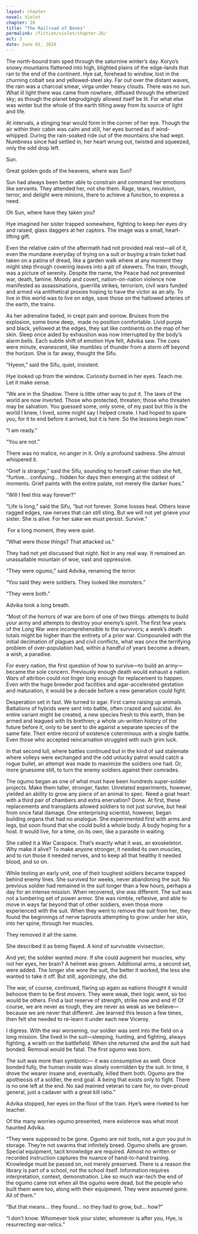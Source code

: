 ```yaml
---
layout: chapter
novel: Violet
chapter: 26
title: "The Railroad of Bones"
permalink: /fiction/violet/chapter-26/
act: 3
date: June 01, 2026
---
```

The north-bound train sped through the saturnine winter’s day. Koryo’s snowy mountains flattened into high, blighted plains of the edge-lands that ran to the end of the continent. Hye sat, forehead to window, lost in the churning cobalt sea and yellowed-steel sky. Far out over the distant waves, the rain was a charcoal smear, virga under heavy clouds. There was no sun. What ill light there was came from nowhere, diffused through the etherized sky; as though the planet begrudgingly allowed itself be lit. For what else was winter but the whole of the earth tilting away from its source of light and life.

At intervals, a stinging tear would form in the corner of her eye. Though the air within their cabin was calm and still, her eyes burned as if wind-whipped. During the rain-soaked ride out of the mountains she had wept. Numbness since had settled in, her heart wrung out, twisted and squeezed, only the odd drop left. 

Sun. 

Great golden gods of the heavens, where was Sun? 

Sun had always been better able to constrain and command her emotions like servants. They attended her, not she them. Rage, tears, revulsion, terror, and delight were minions, there to achieve a function, to express a need. 

Oh Sun, where have they taken you? 

Hye imagined her sister trapped somewhere, fighting to keep her eyes dry and raised, glass daggers at her captors. The image was a small, heart-lifting gift.

Even the relative calm of the aftermath had not provided real rest—all of it, even the mundane everyday of trying on a suit or buying a train ticket had taken on a patina of dread, like a garden walk where at any moment they might step through covering leaves into a pit of skewers. The train, though, was a picture of serenity. Despite the name, the Peace had not prevented war, death, famine. Moody and covert, nation-on-nation violence now manifested as assassinations, guerrilla strikes, terrorism, civil wars funded and armed via antithetical proxies hoping to have the victor as an ally. To live in this world was to live on edge, save those on the hallowed arteries of the earth, the trains.

As her adrenaline faded, in crept pain and sorrow. Bruises from the explosion, some bone deep,  made no position comfortable. Livid purple and black, yellowed at the edges, they sat like continents on the map of her skin. Sleep once aided by exhaustion was now interrupted by the body’s alarm bells. Each subtle shift of emotion Hye felt, Advika saw. The cues were minute, evanescent, like mumbles of thunder from a storm off beyond the horizon. She is far away, thought the Sifu.

“Hyeon,” said the Sifu, quiet, insistent.

Hye looked up from the window. Curiosity burned in her eyes. Teach me. Let it make sense.

“We are in the Shadow. There is little other way to put it. The laws of the world are now inverted. Those who protected, threaten; those who threaten may be salvation. You guessed some, only some, of my past but this is the world I knew, I lived, some might say I helped create. I had hoped to spare you, for it to end before it arrived, but it is here. So the lessons begin now.”

“I am ready.”

“You are not.” 

There was no malice, no anger in it. Only a profound sadness. She almost whispered it. 

“Grief is strange,” said the Sifu, sounding to herself calmer than she felt, “furtive… confusing… hidden for days then emerging at the oddest of moments. Grief paints with the entire palate, not merely the darker hues.”

“Will I feel this way forever?”

“Life is long,” said the Sifu, “but not forever. Some losses heal. Others leave ragged edges, raw nerves that can still sting. But we will not yet grieve your sister. She is alive. For her sake we must persist. Survive.”

 For a long moment, they were quiet.

“What were those things? That attacked us.”

They had not yet discussed that night. Not in any real way. It remained an unassailable mountain of woe, vast and oppressive. 

“They were ogumo,” said Advika, renaming the terror.

“You said they were soldiers. They looked like monsters.”

“They were both.”

Advika took a long breath. 

“Most of the horrors of war are born of one of two things: attempts to build your army and attempts to destroy your enemy’s spirit. The first few years of the Long War were incomprehensible to the survivors; a week’s death totals might be higher than the entirety of a prior war. Compounded with the initial decimation of plagues and civil conflicts, what was once the terrifying problem of over-population had, within a handful of years become a dream, a wish, a paradise. 

For every nation, the first question of how to survive—to build an army—became the sole concern. Previously enough death would exhaust a nation. Wars of attrition could not linger long enough for replacement to happen. Even with the huge breeder pod facilities and agar-accelerated gestation and maturation, it would be a decade before a new generation could fight. 

Desperation set in fast. We turned to agar. First came raising up animals. Battalions of hybrids were sent into battle, often crazed and suicidal. An entire variant might be created, a new species fresh to this earth, then be armed and leagued with its brethren; a whole un-written history of the future before it, only to be sent to die against a separate species of the same fate. Their entire record of existence coterminous with a single battle. Even those who accepted reincarnation struggled with such grim luck.

In that second lull, where battles continued but in the kind of sad stalemate where volleys were exchanged and the odd unlucky patrol would catch a rogue bullet, an attempt was made to maximize the soldiers one had. Or, more gruesome still, to turn the enemy soldiers against their comrades. 

The ogumo began as one of what must have been hundreds super-soldier projects. Make them taller, stronger, faster. Unrelated experiments, however, yielded an ability to grow any piece of an animal to spec. Need a goat heart with a third pair of chambers and extra enervation? Done. At first, these replacements and transplants allowed soldiers to not just survive, but heal from once fatal damage. One enterprising scientist, however, began building organs that had no analogue. She experimented first with arms and legs, but soon found that she could build a whole body. A body hoping for a host. It would live, for a time, on its own, like a parasite in waiting.

She called it a War Carapace. That’s exactly what it was, an exoskeleton. Why make it alive? To make anyone stronger, it needed its own muscles, and to run those it needed nerves, and to keep all that healthy it needed blood, and so on. 

While testing an early unit, one of their toughest soldiers became trapped behind enemy lines. She survived for weeks, never abandoning the suit. No previous soldier had remained in the suit longer than a few hours, perhaps a day for an intense mission. When recovered, she was different. The suit was not a lumbering set of power armor. She was nimble, reflexive, and able to move in ways far beyond that of other soldiers, even those more experienced with the suit. When they went to remove the suit from her, they found the beginnings of nerve taproots attempting to grow: under her skin, into her spine, through her muscles.

They removed it all the same. 

She described it as being flayed. A kind of survivable vivisection.

And yet; the soldier wanted *more*. If she could augment her muscles, why not her eyes, her brain? A helmet was grown. Additional arms, a second set, were added. The longer she wore the suit, the better it worked, the less she wanted to take it off. But still, agonizingly, she did.

The war, of course, continued, flaring up again as nations thought it would behoove them to be first movers. They were weak, their logic went, so too would be others. Find a last reserve of strength, strike now and end it! Of course, we are never as tough, they are never as weak as we believe—because we are never that different. Jee learned this lesson a few times, then felt she needed to re-learn it under each new Viceroy.

I digress. With the war worsening, our soldier was sent into the field on a long mission. She lived in the suit—sleeping, hunting, and fighting, always fighting, a wraith on the battlefield. When she returned she and the suit had bonded. Removal would be fatal. The first ogumo was born.

The suit was more than symbiotic— it was consumptive as well. Once bonded fully, the human inside was slowly overridden by the suit. In time, it drove the wearer insane and, eventually, killed them both. Ogumo are the apotheosis of a soldier, the end goal. A being that exists only to fight. There is no one left at the end. No sad maimed veteran to care for, no over-proud general, just a cadaver with a great kill ratio.”

Advika stopped, her eyes on the floor of the train. Hye’s were riveted to her teacher.

Of the many worries ogumo presented, mere existence was what most haunted Advika. 

“They were supposed to be gone. Ogumo are not tools, not a gun you put in storage. They’re not swarms that infinitely breed. Ogumo shells are grown. Special equipment, tacit knowledge are required. Almost no written or recorded instruction captures the nuance of hand-to-hand training. Knowledge must be passed on, not merely preserved. There is a reason the library is part of a school, not the school itself. Information requires interpretation, context, demonstration. Like so much war-tech the end of the ogumo came not when all the ogumo were dead, but the people who built them were too, along with their equipment. They were assumed gone. All of them.”

“But that means… they found… no they had to grow, but… how?”

“I don’t know. Whomever took your sister, whomever is after you, Hye, is resurrecting war-relics.”